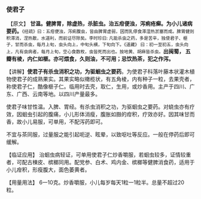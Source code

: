 ### 使君子

​      【原文】   **甘温。健脾胃，除虚热，杀脏虫。治五疳便浊，泻痢疮癣。为小儿诸病要药。**<small>《经疏》曰：五疳便浊，泻痢腹虫，皆由脾胃虚弱，因而乳停食滞湿热淤塞而成。脾胃健则积滞消，涅热散，水道利，而前证尽除矣。李时珍曰: 凡能杀虫之药，多是苦辛，独使君子、榧子，甘而杀虫，每月上旬，虫头向上，中旬头横，下旬向下。《道藏》 曰：初一至初五，虫头向上，凡有虫病者，每月上旬，空心食数枚，虫皆死而出也。按地黄、胡麻皆杀虫。</small>**出闽蜀， 五瓣有棱，内仁如榧。亦可煨食，久则油，不可用；忌饮热茶，犯之作泻。**

​     【讲解】**使君子有杀虫消积之功，为驱蛔虫之要药**。为使君子科落叶藤本状灌木植物使君子的成熟果实。其果实略似橄榄状，有五角棱，内有种子一粒，去果壳者，称使君子仁，酷像榧子仁。临用时去壳，取仁，生用，或炒香用。主产于四川、广东、广西、云南等地。以四川产量最多。

​       使君子味甘性温。入脾、胃经。有杀虫消积之功，为驱蛔虫之要药。对蛲虫亦有疗效，因蛔虫引起的腹痛，小儿形体消瘦，腹胀如臌的疳积，疗效亦好。因其味甘而香，故小儿易服，可单用，不配泻药即可。

​      不宜与茶同服，过量服之能引起呃逆、眩晕，以致呕吐等反应。一般在停药后即可缓解。

   【临证应用】 治蛔虫病轻证，可单用使君子仁炒香嚼服，若蛔虫较多，证情较重者，可配古楝皮、槟榔同用。配党参、白术、鸡内金、槟榔等健脾消食药，适用于小儿疳积，形瘦腹大，面色萎黄者。

   【用量用法】   6一10克。炒香嚼服，小儿每岁每天1粒一1粒半。总量不超过20 粒。
